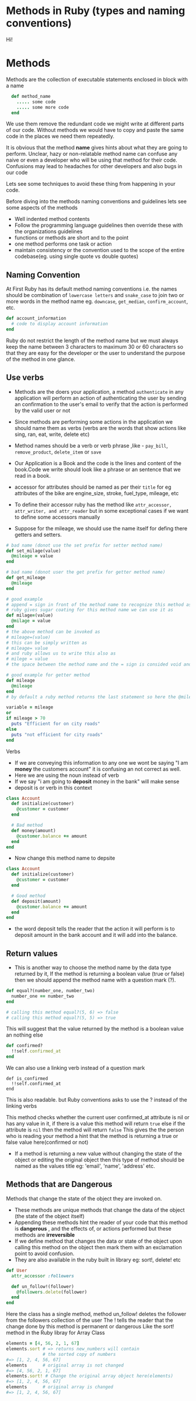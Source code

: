 # Methods in Ruby (types and naming conventions)

Hi!

# Methods

Methods are the collection of executable statements enclosed in block with a name

```ruby
  def method_name
    ..... some code
    ..... some more code
  end
```

We use them remove the redundant code we might write at different parts of our code. Without methods we would have to copy and paste the same code in the places we need them repeatedly.

It is obvious that the method **name** gives hints about what they are going to perform. Unclear, hazy or non-relatable method name can confuse any naive or even a developer who will be using that method for their code. Confusions may lead to headaches for other developers and also bugs in our code

Lets see some techniques to avoid these thing from happening in your code.

Before diving into the methods naming conventions and guidelines lets see some aspects of the methods

* Well indented method contents
* Follow the programming language guidelines then override these with the organizations guidelines
* functions or methods are short and to the point
* one method performs one task or action
* maintain consistency or the convention used to the scope of the entire codebase(eg. using single quote vs double quotes)



## Naming Convention

At First Ruby has its default method naming conventions i.e. the names should be combination of `lowercase letters` and `snake_case` to join two or more words in the method name eg. `downcase`, `get_median`, `confirm_account`, etc.

```ruby
def account_information
  # code to display account information
end
```

Ruby do not restrict the length of the method name but we must always keep the name between 3 characters to maximum 30 or 60 characters so that they are easy for the developer or the user to understand the purpose of the method in one glance.

## Use verbs

- Methods are the doers your application, a method `authenticate` in any application will perform an action of authenticating the user by sending an confirmation to the user's email to verify that the action is performed by the valid user or not
- Since methods are performing some actions in the application we should name them as verbs (verbs are the words that show actions like sing, ran, eat, write, delete etc)
- Method names should be a verb or verb phrase ,like - `pay_bill`, `remove_product`, `delete_item` or `save`
- Our Application is a Book and the code is the lines and content of the book.Code we write should look like a phrase or an sentence that we read in a book.

- accessor for attributes should be named as per their `title` for eg attributes of the bike are engine_size, stroke, fuel_type, mileage, etc
- To define their accessor ruby has the method like `attr_accessor, attr_writer, and attr_reader` but in some exceptional cases if we want to define some accessors manually
- Suppose for the mileage, we should use the name itself for defing there getters and setters.

```ruby
# bad name (donot use the set prefix for setter method name)
def set_milage(value)
  @mileage = value
end

# bad name (donot user the get prefix for getter method name)
def get_mileage
  @mileage
end

# good example
# append = sign in front of the method name to recognize this method as setter
# ruby gives sugar coating for this method name we can use it as
def milage=(value)
  @milage = value
end
# the above method can be invoked as
# mileage=(value)
# this can be simply written as
# mileage= value
# and ruby allows us to write this also as
# milege = value
# the space between the method name and the = sign is consided void and the argument  is placed after the = space

# good example for getter method
def mileage
  @mileage
end
# by default a ruby method returns the last statement so here the @mileage is returned and then can be invoked and assigned to any variable or used for comparison (or any thing just like an variable)

variable = mileage
or
if mileage > 70
  puts "Efficient for on city roads"
else
  puts "not efficient for city roads"
end
```

Verbs

- If we are conveying this information to any one we wont be saying "I am **money** the customers account" it is confusing an not correct as well.
- Here we are using the noun instead of verb
- If we say "i am going to **deposit** money in the bank" will make sense
- deposit is or verb in this context

```ruby
class Account
  def initialize(customer)
    @customer = customer
  end

  # Bad method
  def money(amount)
    @customer.balance += amount
  end
end
```

- Now change this method name to depsite

```ruby
class Account
  def initialize(customer)
    @customer = customer
  end

  # Good method
  def deposit(amount)
    @customer.balance += amount
  end
end
```

- the word deposit tells the reader that the action it will perform is to deposit amount in the bank account and it will add into the balance.

## Return values

- This is another way to choose the method name by the data type returned by it, If the method is returning a boolean value (true or false) then we should append the method name with a question mark (?).

```ruby
def equal?(number_one, number_two)
  number_one == number_two
end

# calling this method equal?(5, 6) => false
# calling this method equal?(5, 5) => true
```

This will suggest that the value returned by the method is a boolean value an nothing else

```ruby
def confirmed?
  !!self.confirmed_at
end
```

We can also use a linking verb instead of a question mark

```
def is_confirmed
  !!self.confirmed_at
end
```
This is also readable. but Ruby conventions asks to use the ? instead of the linking verbs

This method checks whether the current user confirmed_at attribute is nil or has any value in it, if there is a value this method will return `true` else if the attribute is `nil` then the method will return `false`
This gives the the person who is reading your method a hint that the method is returning a true or false value here(confirmed or not)

- If a method is returning a new value without changing the state of the object or editing the original object then this type of method should be named as the values title eg:  'email', 'name', 'address' etc.

## Methods that are Dangerous

Methods that change the state of the object they are invoked on.

- These methods are unique methods that change the data of the object (the state of the object itself)
- Appending these methods hint the reader of your code that this method is **dangerous** , and the effects of, or actions performed but these methods are **irreversible**
- If we define method that changes the data or state of the object upon calling this method on the object then mark them with an exclamation point to avoid confusion.
- They are also available in the ruby built in library eg: sort!, delete! etc

```ruby
def User
  attr_accessor :followers

  def un_follow!(follower)
    @followers.delete(follower)
  end
end

```


Here the class has a single method, method un_follow! deletes the follower from the followers collection of the user
The ! tells the reader that the change done by this method is permanent or dangerous
Like the sort! method in the Ruby libray for Array Class


```ruby
elements = [4, 56, 2, 1, 67]
elements.sort # => returns new_numbers will contain
              # the sorted copy of numbers
#=> [1, 2, 4, 56, 67]
elements      # original array is not changed
#=> [4, 56, 2, 1, 67]
elements.sort! # Change the original array object here(elements)
#=> [1, 2, 4, 56, 67]
elements      # original array is changed
#=> [1, 2, 4, 56, 67]
```


